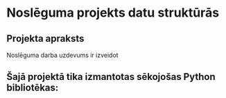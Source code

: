 # Noslēguma projekts datu struktūrās


## Projekta apraksts
Noslēguma darba uzdevums ir izveidot

## Šajā projektā tika izmantotas sēkojošas Python bibliotēkas:
